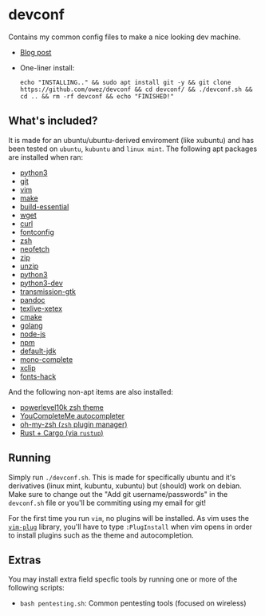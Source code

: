 # devconf

Contains my common config files to make a nice looking dev machine.

- [Blog post](https://ogriffiths.com/2020/devconf)
- One-liner install:
  
  ```shell
  echo "INSTALLING.." && sudo apt install git -y && git clone https://github.com/owez/devconf && cd devconf/ && ./devconf.sh && cd .. && rm -rf devconf && echo "FINISHED!"
  ```

## What's included?

It is made for an ubuntu/ubuntu-derived enviroment (like xubuntu) and has been tested on `ubuntu`, `kubuntu` and `linux mint`. The following apt packages are installed when ran:

- [python3](https://python.org)
- [git](https://git-scm.com/)
- [vim](https://en.wikipedia.org/wiki/Vim_(text_editor))
- [make](https://en.wikipedia.org/wiki/Make_(software))
- [build-essential](https://packages.debian.org/bullseye/build-essential)
- [wget](https://en.wikipedia.org/wiki/Wget)
- [curl](https://en.wikipedia.org/wiki/CURL)
- [fontconfig](https://en.wikipedia.org/wiki/Fontconfig)
- [zsh](https://en.wikipedia.org/wiki/Z_shell)
- [neofetch](https://github.com/dylanaraps/neofetch)
- [zip](https://packages.debian.org/bullseye/zip)
- [unzip](https://packages.debian.org/buster/unzip)
- [python3](https://en.wikipedia.org/wiki/Python_(programming_language))
- [python3-dev](https://packages.debian.org/bullseye/python3-dev)
- [transmission-gtk](https://en.wikipedia.org/wiki/Transmission_(BitTorrent_client))
- [pandoc](https://en.wikipedia.org/wiki/Pandoc)
- [texlive-xetex](https://tug.org/texlive/)
- [cmake](https://en.wikipedia.org/wiki/CMake)
- [golang](https://golang.org/)
- [node-js](https://nodejs.org/)
- [npm](https://www.npmjs.com/)
- [default-jdk](https://packages.ubuntu.com/search?keywords=default-jdk)
- [mono-complete](https://packages.ubuntu.com/search?keywords=mono-complete)
- [xclip](https://launchpad.net/xclip)
- [fonts-hack](https://github.com/source-foundry/Hack)

And the following non-apt items are also installed:

- [powerlevel10k zsh theme](https://github.com/romkatv/powerlevel10k)
- [YouCompleteMe autocompleter](https://github.com/ycm-core/YouCompleteMe)
- [oh-my-zsh (`zsh` plugin manager)](https://ohmyz.sh/)
- [Rust + Cargo (via `rustup`)](https://en.wikipedia.org/wiki/Rust_(programming_language))

## Running

Simply run `./devconf.sh`. This is made for specifically ubuntu and it's derivatives (linux mint, kubuntu, xubuntu) but (should) work on debian. Make sure to change out the "Add git username/passwords" in the `devconf.sh` file or you'll be commiting using my email for git!

For the first time you run `vim`, no plugins will be installed. As vim uses the [`vim-plug`](https://github.com/junegunn/vim-plug) library, you'll have to type `:PlugInstall` when vim opens in order to install plugins such as the theme and autocompletion.

## Extras

You may install extra field specfic tools by running one or more of the following scripts:

- `bash pentesting.sh`: Common pentesting tools (focused on wireless)
